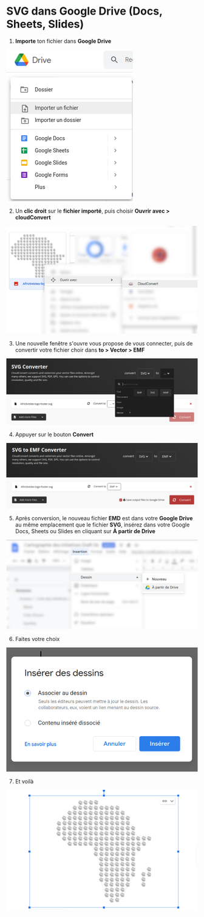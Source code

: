 # SVG dans Google Drive (Docs, Sheets, Slides)

1. **Importe** ton fichier dans **Google Drive**

![alt](../../assets/google/drive/drive01.png)

2. Un **clic droit** sur le **fichier importé**, puis choisir **Ouvrir avec > cloudConvert**

![alt](../../assets/google/drive/drive02.png)

3. Une nouvelle fenêtre s'ouvre vous propose de vous connecter, puis de convertir votre fichier choir dans **to > Vector > EMF**


![alt](../../assets/google/drive/drive03.png)

4. Appuyer sur le bouton **Convert**

![alt](../../assets/google/drive/drive04.png)

5. Après conversion, le nouveau fichier **EMD** est dans votre **Google Drive** au même emplacement que le fichier **SVG**, insérez dans votre Google Docs, Sheets ou Slides en cliquant sur **À partir de Drive**

![alt](../../assets/google/drive/drive05.png)

6. Faites votre choix

![alt](../../assets/google/drive/drive06.png)

7. Et voilà

![alt](../../assets/google/drive/drive07.png)
